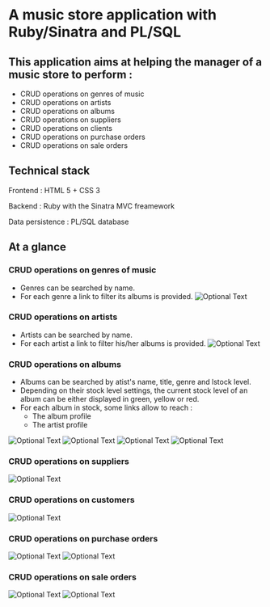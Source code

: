 # A music store application with Ruby/Sinatra and PL/SQL

## This application aims at helping the manager of a music store to perform :
- CRUD operations on genres of music
- CRUD operations on artists
- CRUD operations on albums
- CRUD operations on suppliers
- CRUD operations on clients
- CRUD operations on purchase orders
- CRUD operations on sale orders


## Technical stack

Frontend : HTML 5 + CSS 3

Backend : Ruby with the Sinatra MVC freamework

Data persistence : PL/SQL database

## At a glance

### CRUD operations on genres of music
- Genres can be searched by name.
- For each genre a link to filter its albums is provided.
![Optional Text](./documentation/5_screenshots/genres.png)

### CRUD operations on artists
- Artists can be searched by name.
- For each artist a link to filter his/her albums is provided.
![Optional Text](./documentation/5_screenshots/artists.png)

### CRUD operations on albums
- Albums can be searched by atist's name, title, genre and lstock level.
- Depending on their stock level settings, the current stock level of an album can be either displayed in green, yellow or red.
- For each album in stock, some links allow to reach :
  - The album profile
  - The artist profile
  

![Optional Text](./documentation/5_screenshots/albums_in_stock.png)
![Optional Text](./documentation/5_screenshots/albums_grid_presentation.png)
![Optional Text](./documentation/5_screenshots/albums_low_in_stock.png)
![Optional Text](./documentation/5_screenshots/album_modification.png)

### CRUD operations on suppliers

![Optional Text](./documentation/5_screenshots/supliers.png)

### CRUD operations on customers
![Optional Text](./documentation/5_screenshots/customers.png)

### CRUD operations on purchase orders
![Optional Text](./documentation/5_screenshots/purchase_order_list.png)
![Optional Text](./documentation/5_screenshots/purchase_order_modification.png)

### CRUD operations on sale orders
![Optional Text](./documentation/5_screenshots/sales_orders_list.png)
![Optional Text](./documentation/5_screenshots/sale_order_modification.png)
